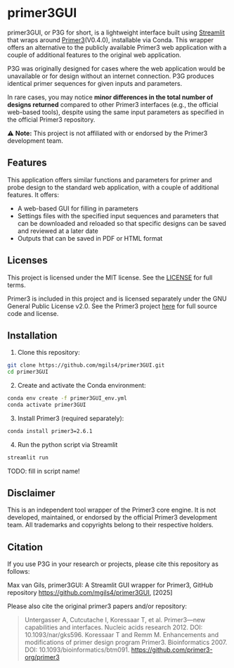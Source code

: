 # primer3GUI
primer3GUI, or P3G for short, is a lightweight interface built using [Streamlit](https://streamlit.io/) that wraps around [Primer3](https://github.com/primer3-org/primer3)(V0.4.0), installable via Conda. This wrapper offers an alternative to the publicly available Primer3 web application with a couple of additional features to the original web application.

P3G was originally designed for cases where the web application would be unavailable or for design without an internet connection. P3G produces identical primer sequences for given inputs and parameters.

In rare cases, you may notice **minor differences in the total number of designs returned** compared to other Primer3 interfaces (e.g., the official web-based tools), despite using the same input parameters as specified in the official Primer3 repository. 





⚠️ **Note:** This project is not affiliated with or endorsed by the Primer3 development team.


## Features
This application offers similar functions and parameters for primer and probe design to the standard web application, with a couple of additional features. It offers:
- A web-based GUI for filling in parameters 
- Settings files with the specified input sequences and parameters that can be downloaded and reloaded so that specific designs can be saved and reviewed at a later date
- Outputs that can be saved in PDF or HTML format


## Licenses
This project is licensed under the MIT license. See the [LICENSE](LICENSE) for full terms.

Primer3 is included in this project and is licensed separately under the GNU General Public License v2.0.
See the Primer3 project [here](https://github.com/primer3-org/primer3) for full source code and license.

## Installation

1. Clone this repository:
```bash
git clone https://github.com/mgils4/primer3GUI.git
cd primer3GUI
```

2. Create and activate the Conda environment:
```bash
conda env create -f primer3GUI_env.yml
conda activate primer3GUI
```

3. Install Primer3 (required separately):
```bash
conda install primer3=2.6.1
```

4. Run the python script via Streamlit
```bash
streamlit run 
```
TODO: fill in script name!


## Disclaimer
This is an independent tool wrapper of the Primer3 core engine.
It is not developed, maintained, or endorsed by the official Primer3 development team.
All trademarks and copyrights belong to their respective holders. 

## Citation 
If you use P3G in your research or projects, please cite this repository as follows:

Max van Gils, primer3GUI: A Streamlit GUI wrapper for Primer3, GitHub repository
https://github.com/mgils4/primer3GUI, [2025]

Please also cite the original primer3 papers and/or repository:  
> Untergasser A, Cutcutache I, Koressaar T, et al. Primer3—new capabilities and interfaces. Nucleic acids research 2012. DOI: 10.1093/nar/gks596.
> Koressaar T and Remm M. Enhancements and modifications of primer design program Primer3. Bioinformatics 2007. DOI: 10.1093/bioinformatics/btm091.
> https://github.com/primer3-org/primer3